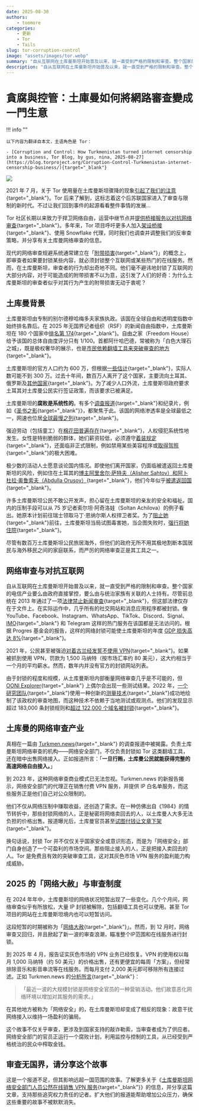 ```yaml
---
date: 2025-08-30
authors:
    - toomore
categories:
    - 更新
    - Tor
    - Tails
slug: tor-corruption-control
image: "assets/images/tor.webp"
summary: "自从互联网在土库曼斯坦开始普及以来，就一直受到严格的限制和审查。整个国家的电信产业要么由政府直接掌控，要么由与统治家族有关联的人士持有"
description: "自从互联网在土库曼斯坦开始普及以来，就一直受到严格的限制和审查。整个国家的电信产业要么由政府直接掌控，要么由与统治家族有关联的人士持有"
---
```


# 貪腐與控管：土庫曼如何將網路審查變成一門生意

!!! info ""

    以下内容为翻译自本文，主语角色是 Tor：

    - [Corruption and Control: How Turkmenistan turned internet censorship into a business, Tor Blog, by gus, nina, 2025-08-27](https://blog.torproject.org/Corruption-Control-Turkmenistan-internet-censorship-business/){target="_blank"}

![](https://blog.torproject.org/Corruption-Control-Turkmenistan-internet-censorship-business/lead.webp)

2021 年 7 月，关于 Tor 使用量在土库曼斯坦骤降的现象[引起了我们的注意](https://archive.is/5Kp4s){target="_blank"}。Tor 后来了解到，这标志着这个后苏联国家进入了审查与限制的新时代。不过让我们回到事件的起源看看整件事情的发展...

Tor 社区长期以来致力于捍卫网络自由，运营中继节点并[提供桥接服务以对抗网络审查](https://blog.torproject.org/2024-defend-internet-freedom-during-elections/){target="_blank"}。多年来，Tor 项目呼吁更多人加入[架设桥接](https://forum.torproject.org/t/tor-relays-help-turkmens-to-bypass-internet-censorship-run-an-obfs4-bridge/7002){target="_blank"}、使用 Snowflake 代理，同时我们也调查并调整我们的反审查策略，并分享有关土库曼网络审查的信息。

现代的网络审查规避系统通常建立在「[附带损害](https://www.bamsoftware.com/papers/fronting/){target="_blank"}」的概念上，即审查者如果要封锁某些内容，就必须封锁整个互联网或某些热门的在线服务。然而，在土库曼斯坦，审查者的行为却出奇地不同。他们毫不避讳地封锁了互联网的大部分内容，对于可能造成的附带损害不以为意，这引发了人们的好奇：为什么土库曼斯坦的审查者似乎对其行为产生的附带损害无动于衷呢？

<!-- more -->

## 土库曼背景

土库曼斯坦由专制的别尔德穆哈梅多夫家族执政。该国在全球自由和透明度指数中始终排名靠后。在 2025 年无国界记者组织（RSF）的新闻自由指数中，土库曼斯坦在 180 个国家中[排名第 174](https://rsf.org/en/country/turkmenistan){target="_blank"}。自由之家（Freedom House）给予该国的总体自由度评分只有 1/100。首都阿什哈巴德，常被称为「白色大理石之城」，既是极权奢华的展示，也是[市民依赖翻墙工具来突破审查的地方](https://theurbanactivist.com/governance/protecting-internet-freedom-in-the-city-of-white-marble/){target="_blank"}。

土库曼斯坦的官方人口约为 600 万，但根据[一些估计](https://www.rferl.org/a/turkmenistan-population-decline-exodus/31355045.html){target="_blank"}，实际人数可能不到 300 万。过去十年间，数百万人离开了这个国家，主要流向土耳其、俄罗斯及[其他国家](https://eurasianet.org/turkmen-labor-migrants-turning-elsewhere-as-turkey-is-less-welcoming){target="_blank"}。为了减少人口外流，土库曼斯坦政府要求土耳其对土库曼公民实行签证政策，而该要求已被满足。

土库曼斯坦的**腐败是系统性的**。有多个[调查报道](https://www.occrp.org/en/investigation/how-a-51-million-state-built-beauty-clinic-in-turkmenistan-ended-up-in-the-hands-of-the-presidents-family-at-a-massive-discount){target="_blank"}和纪录片，例如《[圣书之影](https://archive.org/details/shadow-of-the-holy-book-19353633-163997017){target="_blank"}》，都聚焦于此。该国的网络渗透率是全球最低之一，网速也位居[全球最慢之列](https://bestbroadbanddeals.co.uk/broadband/speed/worldwide-speed-league/#speed){target="_blank"}。

强迫劳动（包括童工）在[棉花田普遍存在](https://www.cottoncampaign.org/turkmenistan){target="_blank"}，人权侵犯系统性地发生。女性是特别脆弱的群体，她们薪资较低，必须遵守[着装规定](https://www.rferl.org/a/turkmenistan-color-clothing-women-rules-repression/33349460.html){target="_blank"}，还面临非正式限制，例如禁用某些美容程序或[取得驾照](https://turkmen.news/vlasti-turkmenistana-obyasnili-pochemu-ne-vydavali-voditelskie-prava-zhenshchinam/){target="_blank"}的极大困难。

极少数的活动人士愿意谈论国内情况。即使他们离开国家，仍面临被遣返回土库曼斯坦的风险，例如住在土耳其的[博主阿里舍尔·萨特夫（Alisher Sahtov）和阿卜杜拉·奥鲁索夫（Abdulla Orusov）](https://www.hrw.org/news/2025/07/30/turkiye-turkmen-risking-deportation-reported-missing){target="_blank"}，他们今年似乎[被遣返回国](https://turkmen.news/istochnik-blogerov-sahatova-i-orusova-estradirovali-v-turkmenistan/){target="_blank"}。

许多土库曼斯坦公民不敢公开发声，担心留在土库曼斯坦的亲友的安全和福祉。国内的压制手段可以从 75 岁记者索尔坦·阿奇洛娃（Soltan Achilova）的例子看出。她原本计划前往瑞士领取马丁·恩纳尔斯人权捍卫者奖。为了[阻止她](https://rsf.org/en/turkmenistan-rsf-denounces-poisoning-attempt-soltan-achilova){target="_blank"}前往，土库曼斯坦当局试图毒害她，当企图失败时，[强行将她住院](https://cpj.org/2024/11/turkmen-journalist-soltan-achilova-forcibly-hospitalized-prevented-from-traveling-abroad/){target="_blank"}。

尽管有数百万土库曼斯坦公民旅居海外，但他们的政府无所不用其极地割断本国居民与海外移民之间的家庭联系，而严厉的网络审查正是其工具之一。

## 网络审查与对抗互联网

自从互联网在土库曼斯坦开始普及以来，就一直受到严格的限制和审查。整个国家的电信产业要么由政府直接掌控，要么由与统治家族有关联的人士持有。尽管前总统在 2013 年通过了一项[法律禁止新闻审查](https://cpj.org/2013/02/turkmenistan-opens-up-media-in-name-only/){target="_blank"}，但这部法律仅存在于文件上。在实际运作中，几乎所有的社交网站和消息应用程序都被封锁。像 YouTube、Facebook、Instagram、WhatsApp、TikTok、Discord、Signal、[IMO](https://www.rferl.org/a/turkmenistan-last-messaging-app-internet/32535618.html){target="_blank"} 和 Telegram 这样的热门服务在该国都是无法访问的。根据 Progres 基金会的报告，这样的网络封锁可能使土库曼斯坦的年度 [GDP 损失高达 8%](https://progres.online/reports/internet-freedom/what-does-internet-shutdown-cost-the-turkmen-economy){target="_blank"}。

2021 年，公民甚至被强迫[对着古兰经发誓不使用 VPN](https://www.rferl.org/a/turkmenistan-vpn-koran-ban/31402718.html){target="_blank"}。如果被抓到使用 VPN，罚款为 1,500 马纳特（按市场汇率约 80 美元），这大约相当于一个月的平均薪水。然而，数年内并没有官方的封锁网站列表。

由于封锁的程度和规模，从土库曼斯坦内部衡量网络审查几乎是不可能的，但 [OONI Explorer](https://explorer.ooni.org/chart/mat?probe_cc=TM&test_name=web_connectivity&since=2024-07-23&until=2025-07-24&axis_x=measurement_start_day&time_grain=day){target="_blank"} 上偶尔会出现一些测试结果。2022 年，[一个研究团队](https://tmc.np-tokumei.net/){target="_blank"}使用一种创新的[测量技术](https://arxiv.org/pdf/2304.04835){target="_blank"}成功地绘制了该政权的审查地图，而这种技术不依赖于当地测试或观测点。他们的发现显示超过 183,000 条封锁规则和[超过 122,000 个域名被封锁](https://advox.globalvoices.org/2023/04/12/new-study-finds-internet-censorship-in-turkmenistan-reaches-over-122000-domains/){target="_blank"}。

## 土库曼的网络审查产业

真相在一篇由 [Turkmen.news](https://en.turkmen.news/news/internet-access-a-money-spinner-for-turkmenistan-s-cyber-security-service/){target="_blank"} 的调查报道中被揭露。负责土库曼斯坦网络审查的机构——网络安全部门，不仅负责封锁如 Tor 这类翻墙工具，还在暗中出售网络接入。正如报道所言：「**一旦行贿，土库曼公民就能获得完整的高速网络自由接入。**」

到 2023 年，这种网络审查商业模式已无法忽视。Turkmen.news 的新报告揭示，网络安全部门的代理正在销售付费 VPN 服务，并提供 IP 白名单服务，而这些服务正是他们自己对公众限制的。

他们不仅从网络压制中赚取收益，还创造了需求。在一种仿佛出自《1984》的情节转折中，那些封锁网络的人，正是秘密将网络卖回去的人，以土库曼人大多无法负担的价格出售。报道曝光后，土库曼官员甚至[试图付钱让文章下架](https://en.turkmen.news/news/turkmen-official-behind-internet-restrictions-offers-to-pay-for-removal-of-expose/){target="_blank"}。

换句话说，封锁 Tor 并不仅仅关乎国家安全或意识形态，而是为「网络安全」部门自身创造了一个可盈利的市场空间。那些阻止接入的人，正是把接入卖回去的人。Tor 是免费且有效的突破审查工具，这对其灰色市场 VPN 服务的盈利能力构成威胁。

## 2025 的「网络大赦」与审查制度

在 2024 年年中，土库曼斯坦的网络状况短暂出现了一些变化。几个个月间，网络审查似乎有所放松，大量 IP 封锁被解除，包括翻墙工具也可以使用。甚至 Tor 项目的网站在土库曼斯坦境内也可以短暂访问。

这段短暂的时期被称为「[网络大赦](https://turkmen.news/internet-amnistiya-v-turkmenistane-razblokirovany-3-milliarda-ip-adresov-hostingi-i-cdn/){target="_blank"}」。然而，到 12 月时，网络审查又回归，并且掀起了新一波的审查浪潮，瞄准整个IP范围和在线服务进行封锁。

到 2025 年 4 月，报告证实灰色市场的 VPN 业务已经恢复。VPN 的使用权以每月 1,000 马纳特（约 50 美元）的价格出售，还有更便宜的每周「方案」，但经常排除音乐和影音串流等在线服务。而每月支付 2,000 美元即可移除所有连接过滤。正如 Turkmen.news 的[分析所言](https://turkmen.news/v-turkmenistane-vnov-blokiruyut-internet-krupnymi-podsetyami-politicheskogo-smysla-v-etom-nikakogo/){target="_blank"}：

> 「最近一波的大规模封锁是网络安全官员的一种营销活动。他们故意恶化网络环境以增加对其服务的需求。」

在其他地方被称为「网络安全」的，在土库曼斯坦却变成了相反的现象：故意干扰网络接入以维持一场盈利的骗局。

这个故事不仅关乎审查，更涉及到国家支持的敲诈勒索，当审查者成为了供应者。网络安全部门的官员正运行一个腐败计划，利用监控与控制的工具，从已经受到严格统治的民众中榨取金钱。

## 审查无国界，请分享这个故事

这是一个报道不足，但其影响远超一国范围的故事。了解更多关于《[土库曼斯坦网络安全部门人员公然在线销售 VPN 服务](https://turkmen.news/dilery-upravleniya-kiberbezopasnosti-turkmenistana-otkryto-torguyut-vpn-servisami-online/){target="_blank"}》的信息，并分享这篇文章，支持那些追究权力责任的记者。扩大他们的报道能帮助增加公众压力，确保这些重要的故事不被默默消失。
